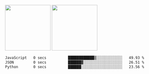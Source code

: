 <img src="https://github-readme-stats.vercel.app/api?username=Dream4ever&count_private=true&show_icons=true&theme=tokyonight" height="150" /> <img src="https://github-readme-stats.vercel.app/api/top-langs/?username=Dream4ever&count_private=true&show_icons=true&theme=tokyonight&langs_count=5&layout=compact" height="150" />

<!--START_SECTION:waka-->

```txt
JavaScript   0 secs          ████████████▒░░░░░░░░░░░░   49.93 %
JSON         0 secs          ██████▓░░░░░░░░░░░░░░░░░░   26.51 %
Python       0 secs          ██████░░░░░░░░░░░░░░░░░░░   23.56 %
```

<!--END_SECTION:waka-->
